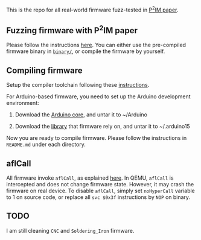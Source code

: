 This is the repo for all real-world firmware fuzz-tested in [P<sup>2</sup>IM paper](https://www.usenix.org/conference/usenixsecurity20/presentation/feng).


## Fuzzing firmware with P<sup>2</sup>IM paper
Please follow the instructions [here](https://github.com/RiS3-Lab/p2im#fuzzing). You can either use the pre-compiled firmware binary in [`binary/`](binary/), or compile the firmware by yourself.


## Compiling firmware
Setup the compiler toolchain following these [instructions](https://github.com/RiS3-Lab/p2im#gnu-arm-embedded-toolchain).

For Arduino-based firmware, you need to set up the Arduino development environment:  
1) Download the [Arduino core](https://drive.google.com/file/d/13FO7wVcyBzSKz19MirNG6V7RgrgGietP/view?usp=sharing), and untar it to ~/Arduino

2) Download the [library](https://drive.google.com/file/d/1YTkcOAXTXF4obIdlH_Cd-sOcAt9OqwgO/view?usp=sharing) that firmware rely on, and untar it to ~/.arduino15

Now you are ready to compile firmware. Please follow the instructions in `README.md` under each directory.


## aflCall
All firmware invoke `aflCall`, as explained [here](https://github.com/RiS3-Lab/p2im/blob/master/docs/prep_fw_for_fuzzing.md). In QEMU, `aflCall` is intercepted and does not change firmware state. However, it may crash the firmware on real device. To disable `aflCall`, simply set `noHyperCall` variable to 1 on source code, or replace all `svc $0x3f` instructions by `NOP` on binary.


## TODO
I am still cleaning `CNC` and `Soldering_Iron` firmware.
